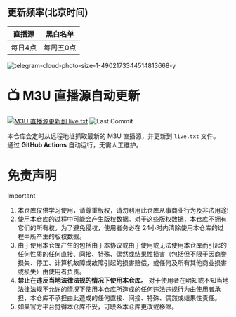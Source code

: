 ## 更新频率(北京时间)
|直播源|黑白名单|
| ---- | ---- |
|每日4点|每周五0点|


![telegram-cloud-photo-size-1-4902173344514813668-y](https://github.com/user-attachments/assets/3b641fd5-cb40-4d0d-abc7-7ffe4f494d88)

# 📺 M3U 直播源自动更新

[![M3U 直播源更新到 live.txt](https://github.com/qingtingjjjjjjj/IPTV-api/actions/workflows/update.yml/badge.svg)](https://github.com/qingtingjjjjjjj/IPTV-api/actions/workflows/update.yml)
![Last Commit](https://img.shields.io/github/last-commit/qingtingjjjjjjj/IPTV-api?logo=github)

本仓库会定时从远程地址抓取最新的 M3U 直播源，并更新到 `live.txt` 文件。  
通过 **GitHub Actions** 自动运行，无需人工维护。

# 免责声明

> [!important]
>
> 1. 本仓库仅供学习使用，请尊重版权，请勿利用此仓库从事商业行为及非法用途!
> 2. 使用本仓库的过程中可能会产生版权数据。对于这些版权数据，本仓库不拥有它们的所有权。为了避免侵权，使用者务必在 24小时内清除使用本仓库的过程中所产生的版权数据。
> 3. 由于使用本仓库产生的包括由于本协议或由于使用或无法使用本仓库而引起的任何性质的任何直接、间接、特殊、偶然或结果性损害（包括但不限于因商誉损失、停工、计算机故障或故障引起的损害赔偿，或任何及所有其他商业损害或损失）由使用者负责。
> 4. **禁止在违反当地法律法规的情况下使用本仓库。** 对于使用者在明知或不知当地法律法规不允许的情况下使用本仓库所造成的任何违法违规行为由使用者承担，本仓库不承担由此造成的任何直接、间接、特殊、偶然或结果性责任。
> 5. 如果官方平台觉得本仓库不妥，可联系本仓库更改或移除。
